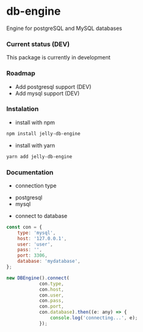 # db-engine
Engine for postgreSQL and MySQL databases

### Current status (DEV)

This package is currently in development

### Roadmap
* Add postgresql support (DEV)
* Add mysql support (DEV)

### Instalation

- install with npm
```bash
npm install jelly-db-engine
```

- install with yarn
```bash
yarn add jelly-db-engine
```

### Documentation

- connection type
* postgresql
* mysql

- connect to database

```javascript
const con = {
    type: 'mysql',
    host: '127.0.0.1',
    user: 'user',
    pass: '',
    port: 3306,
    database: 'mydatabase',
};

new DBEngine().connect(
            con.type,
            con.host,
            con.user,
            con.pass,
            con.port,
            con.database).then((e: any) => {
                console.log('connecting...', e);
            });
```
